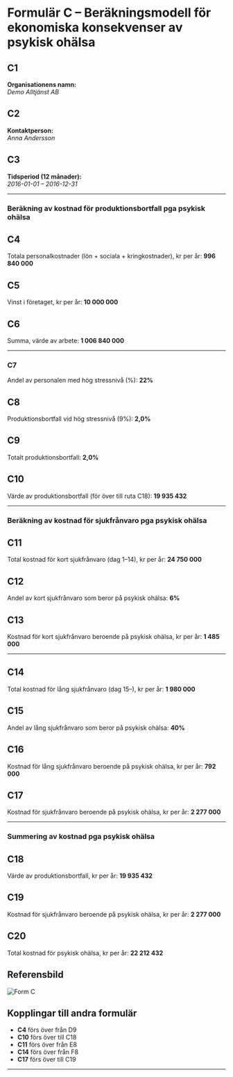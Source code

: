 # Formulär C – Beräkningsmodell för ekonomiska konsekvenser av psykisk ohälsa

## C1
**Organisationens namn:**  
*Demo Alltjänst AB*

## C2
**Kontaktperson:**  
*Anna Andersson*

## C3
**Tidsperiod (12 månader):**  
*2016-01-01 – 2016-12-31*

---

### Beräkning av kostnad för produktionsbortfall pga psykisk ohälsa

## C4
Totala personalkostnader (lön + sociala + kringkostnader), kr per år: **996 840 000**

## C5
Vinst i företaget, kr per år: **10 000 000**

## C6
Summa, värde av arbete: **1 006 840 000**

---

### C7
Andel av personalen med hög stressnivå (%): **22%**

## C8
Produktionsbortfall vid hög stressnivå (9%): **2,0%**

## C9
Totalt produktionsbortfall: **2,0%**

## C10
Värde av produktionsbortfall (för över till ruta C18): **19 935 432**

---

### Beräkning av kostnad för sjukfrånvaro pga psykisk ohälsa

## C11
Total kostnad för kort sjukfrånvaro (dag 1–14), kr per år: **24 750 000**

## C12
Andel av kort sjukfrånvaro som beror på psykisk ohälsa: **6%**

## C13
Kostnad för kort sjukfrånvaro beroende på psykisk ohälsa, kr per år: **1 485 000**

---

## C14
Total kostnad för lång sjukfrånvaro (dag 15–), kr per år: **1 980 000**

## C15
Andel av lång sjukfrånvaro som beror på psykisk ohälsa: **40%**

## C16
Kostnad för lång sjukfrånvaro beroende på psykisk ohälsa, kr per år: **792 000**

## C17
Kostnad för sjukfrånvaro beroende på psykisk ohälsa, kr per år: **2 277 000**

---

### Summering av kostnad pga psykisk ohälsa

## C18
Värde av produktionsbortfall, kr per år: **19 935 432**

## C19
Kostnad för sjukfrånvaro beroende på psykisk ohälsa, kr per år: **2 277 000**

## C20
Total kostnad för psykisk ohälsa, kr per år: **22 212 432**

## Referensbild
![Form C](../Pics/Form%20C.png)

## Kopplingar till andra formulär

- **C4** förs över från D9
- **C10** förs över till C18
- **C11** förs över från E8
- **C14** förs över från F8
- **C17** förs över till C19

--- 